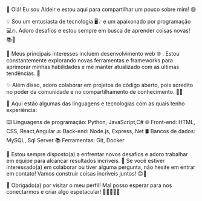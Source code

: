 
👋 Olá! Eu sou Aldeir e estou aqui para compartilhar um pouco sobre mim! 😄

💡 Sou um entusiasta de tecnologia 🖥️💡 e um apaixonado por programação 💻🔥. Adoro desafios e estou sempre em busca de aprender coisas novas! 📚🌱

🌟 Meus principais interesses incluem desenvolvimento web 🌐 . Estou constantemente explorando novas ferramentas e frameworks para aprimorar minhas habilidades e me manter atualizado com as últimas tendências. 🚀

✨ Além disso, adoro colaborar em projetos de código aberto, pois acredito no poder da comunidade e no compartilhamento de conhecimento. 💪🤝

🔧 Aqui estão algumas das linguagens e tecnologias com as quais tenho experiência:

⌨️ Linguagens de programação: Python, JavaScript,C#
🌐 Front-end: HTML, CSS, React,Angular
🔙 Back-end: Node.js, Express,.Net
🛢️ Bancos de dados: MySQL, Sql Server
📚 Ferramentas: Git, Docker

💪 Estou sempre disposto(a) a enfrentar novos desafios e adoro trabalhar em equipe para alcançar resultados incríveis. 🚀 Se você estiver interessado(a) em colaborar ou tiver alguma pergunta, não hesite em entrar em contato! Vamos construir coisas incríveis juntos! 😊🤝

🌟 Obrigado(a) por visitar o meu perfil! Mal posso esperar para nos conectarmos e criar algo espetacular! 🎉👩‍💻👨‍💻

